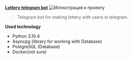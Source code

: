 **[Lottery telegram bot](https://github.com/h0riz4n/lottery_bot)**
![Иллюстрация к проекту](https://github.com/lottery_bot/picture.png)
> Telegram bot for making lottery with users in telegram.

**Used technology**
- Python 3.10.4
- Asyncpg (library for working with Database)
- PostgreSQL (Database)
- Docker(not sure)
